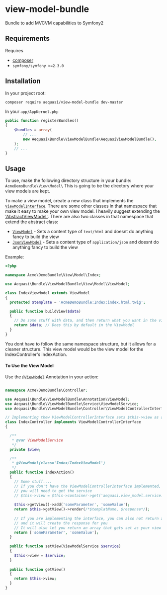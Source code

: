 view-model-bundle
=================

Bundle to add MVCVM capabilities to Symfony2

## Requirements

Requires 

* [composer](http://www.getcomposer.org/)
* `symfony/symfony >=2.3.0`

## Installation

In your project root:

```sh
composer require aequasi/view-model-bundle dev-master
```

In your `app/AppKernel.php`

```php
public function registerBundles()
{
    $bundles = array(
        // ...
        new Aequasi\Bundle\ViewModelBundle\AequasiViewModelBundle(),
    );
    // ...
}
```

## Usage

To use, make the following directory structure in your bundle: `AcmeDemoBundle\View\Model\`
This is going to be the directory where your view models are kept. 

To make a view model, create a new class that implements the [`ViewModelInterface`][0]. 
There are some other classes in that namespace that make it easy to make your own view model. I heavily suggest extending the ['AbstractViewModel`][1].
There are also two classes in that namespace that extend the abstract class:

* [`ViewModel`][2] - Sets a content type of `text/html` and doesnt do anything fancy to build the view
* [`JsonViewModel`][3] - Sets a content type of `application/json` and doesnt do anything fancy to build the view

Example:

```php
<?php

namespace Acme\DemoBundle\View\Model\Index;

use Aequasi\Bundle\ViewModelBundle\View\Model\ViewModel;

class IndexViewModel extends ViewModel
{
  protected $template = 'AcmeDemoBundle:Index:index.html.twig';

  public function buildView($data)
  {
    // Do some stuff with data, and then return what you want in the view
    return $data; // Does this by default in the ViewModel
  }
}
```

You dont have to follow the same namespace structure, but it allows for a cleaner structure. This view model would be the view model for the IndexController's indexAction.

#### To Use the View Model

Use the [`@ViewModel`][4] Annotation in your action:

```php

namespace Acme\DemoBundle\Controller;

use Aequasi\Bundle\ViewModelBundle\Annotation\ViewModel;
use Aequasi\Bundle\ViewModelBundle\Service\ViewModelService;
use Aequasi\Bundle\ViewModelBundle\Controller\ViewModelControllerInterface;

// Implementing thew ViewModelControllerInterface sets $this->view as an instance of the ViewModelService
class IndexController implements ViewModelControllerInterface 
{

  /**
   * @var ViewModelService
   */
  private $view;

  /**
   * @ViewModel(class='Index/IndexViewModel')
   */ 
  public function indexAction()
  {
    // Some stuff....
    // If you don't have the ViewModelControllerInterface implemented,
    // you will need to get the service
    // $this->view = $this->container->get('aequasi.view_model.service.view');
    
    $this->getView()->add('someParameter', 'someValue');
    return $this->getView()->render(/*$templatName, $response*/);
    
    // If you are implementing the interface, you can also not return anything
    // and it will create the response for you
    // It will also let you return an array that gets set as your view parameters
    return ['someParameter', 'someValue'];
  }
  
  public function setView(ViewModelService $service)
  {
    $this->view = $service;
  }
  
  public function getView()
  {
    return $this->view;
  }
}
```

[0]: https://github.com/aequasi/view-model-bundle/blob/master/src/Aequasi/Bundle/ViewModelBundle/View/Model/ViewModelInterface.php
[1]: https://github.com/aequasi/view-model-bundle/blob/master/src/Aequasi/Bundle/ViewModelBundle/View/Model/AbstractViewModel.php
[2]: https://github.com/aequasi/view-model-bundle/blob/master/src/Aequasi/Bundle/ViewModelBundle/View/Model/ViewModel.php
[3]: https://github.com/aequasi/view-model-bundle/blob/master/src/Aequasi/Bundle/ViewModelBundle/View/Model/JsonViewModel.php
[4]: https://github.com/aequasi/view-model-bundle/blob/master/src/Aequasi/Bundle/ViewModelBundle/Annotation/ViewModel.php
